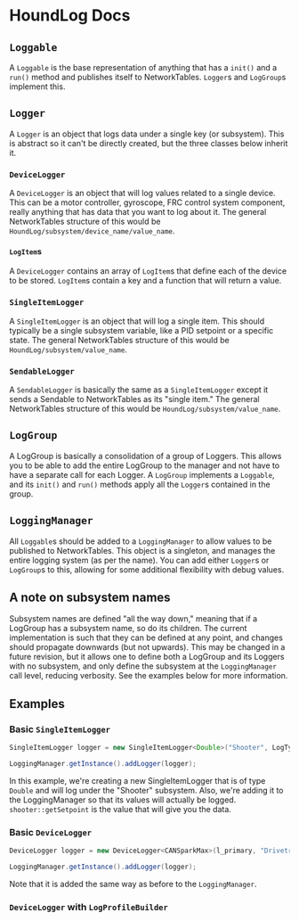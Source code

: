 # HoundLog Docs

## `Loggable`

A `Loggable` is the base representation of anything that has a `init()` and a `run()` method and publishes itself to NetworkTables. `Logger`s and `LogGroup`s implement this.

## `Logger`

A `Logger` is an object that logs data under a single key (or subsystem). This is abstract so it can't be directly created, but the three classes below inherit it.

### `DeviceLogger`

A `DeviceLogger` is an object that will log values related to a single device. This can be a motor controller, gyroscope, FRC control system component, really anything that has data that you want to log about it. The general NetworkTables structure of this would be `HoundLog/subsystem/device_name/value_name`.

#### `LogItem`s

A `DeviceLogger` contains an array of `LogItem`s that define each of the device to be stored. `LogItem`s contain a key and a function that will return a value.

### `SingleItemLogger`

A `SingleItemLogger` is an object that will log a single item. This should typically be a single subsystem variable, like a PID setpoint or a specific state. The general NetworkTables structure of this would be `HoundLog/subsystem/value_name`.

### `SendableLogger`

A `SendableLogger` is basically the same as a `SingleItemLogger` except it sends a Sendable to NetworkTables as its "single item." The general NetworkTables structure of this would be `HoundLog/subsystem/value_name`.

## `LogGroup`

A LogGroup is basically a consolidation of a group of Loggers. This allows you to be able to add the entire LogGroup to the manager and not have to have a separate call for each Logger. A `LogGroup` implements a `Loggable`, and its `init()` and `run()` methods apply all the `Logger`s contained in the group.

## `LoggingManager`

All `Loggable`s should be added to a `LoggingManager` to allow values to be published to NetworkTables. This object is a singleton, and manages the entire logging system (as per the name). You can add either `Logger`s or `LogGroup`s to this, allowing for some additional flexibility with debug values.

## A note on subsystem names

Subsystem names are defined "all the way down," meaning that if a LogGroup has a subsystem name, so do its children. The current implementation is such that they can be defined at any point, and changes should propagate downwards (but not upwards). This may be changed in a future revision, but it allows one to define both a LogGroup and its Loggers with no subsystem, and only define the subsystem at the `LoggingManager` call level, reducing verbosity. See the examples below for more information.

## Examples

### Basic `SingleItemLogger`
```java
SingleItemLogger logger = new SingleItemLogger<Double>("Shooter", LogType.DOUBLE, "Speed Setpoint", shooter::getSetpoint);

LoggingManager.getInstance().addLogger(logger);
```
In this example, we're creating a new SingleItemLogger that is of type `Double` and will log under the "Shooter" subsystem. Also, we're adding it to the LoggingManager so that its values will actually be logged. `shooter::getSetpoint` is the value that will give you the data.

### Basic `DeviceLogger`
```java
DeviceLogger logger = new DeviceLogger<CANSparkMax>(l_primary, "Drivetrain", "Left Primary Motor Controller", new LogItem<?>[] {new LogItem<Double>(LogType.NUMBER, "Encoder Position", l_primary.getEncoder()::getPosition), LogLevel.INFO});

LoggingManager.getInstance().addLogger(logger);
```

Note that it is added the same way as before to the `LoggingManager`.

### `DeviceLogger` with `LogProfileBuilder`
